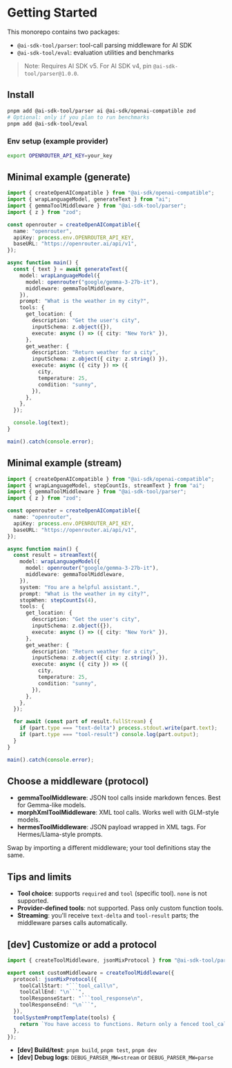# Getting Started

This monorepo contains two packages:

- `@ai-sdk-tool/parser`: tool-call parsing middleware for AI SDK
- `@ai-sdk-tool/eval`: evaluation utilities and benchmarks

> Note: Requires AI SDK v5. For AI SDK v4, pin `@ai-sdk-tool/parser@1.0.0`.

## Install

```bash
pnpm add @ai-sdk-tool/parser ai @ai-sdk/openai-compatible zod
# Optional: only if you plan to run benchmarks
pnpm add @ai-sdk-tool/eval
```

### Env setup (example provider)

```bash
export OPENROUTER_API_KEY=your_key
```

## Minimal example (generate)

```ts
import { createOpenAICompatible } from "@ai-sdk/openai-compatible";
import { wrapLanguageModel, generateText } from "ai";
import { gemmaToolMiddleware } from "@ai-sdk-tool/parser";
import { z } from "zod";

const openrouter = createOpenAICompatible({
  name: "openrouter",
  apiKey: process.env.OPENROUTER_API_KEY,
  baseURL: "https://openrouter.ai/api/v1",
});

async function main() {
  const { text } = await generateText({
    model: wrapLanguageModel({
      model: openrouter("google/gemma-3-27b-it"),
      middleware: gemmaToolMiddleware,
    }),
    prompt: "What is the weather in my city?",
    tools: {
      get_location: {
        description: "Get the user's city",
        inputSchema: z.object({}),
        execute: async () => ({ city: "New York" }),
      },
      get_weather: {
        description: "Return weather for a city",
        inputSchema: z.object({ city: z.string() }),
        execute: async ({ city }) => ({
          city,
          temperature: 25,
          condition: "sunny",
        }),
      },
    },
  });

  console.log(text);
}

main().catch(console.error);
```

## Minimal example (stream)

```ts
import { createOpenAICompatible } from "@ai-sdk/openai-compatible";
import { wrapLanguageModel, stepCountIs, streamText } from "ai";
import { gemmaToolMiddleware } from "@ai-sdk-tool/parser";
import { z } from "zod";

const openrouter = createOpenAICompatible({
  name: "openrouter",
  apiKey: process.env.OPENROUTER_API_KEY,
  baseURL: "https://openrouter.ai/api/v1",
});

async function main() {
  const result = streamText({
    model: wrapLanguageModel({
      model: openrouter("google/gemma-3-27b-it"),
      middleware: gemmaToolMiddleware,
    }),
    system: "You are a helpful assistant.",
    prompt: "What is the weather in my city?",
    stopWhen: stepCountIs(4),
    tools: {
      get_location: {
        description: "Get the user's city",
        inputSchema: z.object({}),
        execute: async () => ({ city: "New York" }),
      },
      get_weather: {
        description: "Return weather for a city",
        inputSchema: z.object({ city: z.string() }),
        execute: async ({ city }) => ({
          city,
          temperature: 25,
          condition: "sunny",
        }),
      },
    },
  });

  for await (const part of result.fullStream) {
    if (part.type === "text-delta") process.stdout.write(part.text);
    if (part.type === "tool-result") console.log(part.output);
  }
}

main().catch(console.error);
```

## Choose a middleware (protocol)

- **gemmaToolMiddleware**: JSON tool calls inside markdown fences. Best for Gemma-like models.
- **morphXmlToolMiddleware**: XML tool calls. Works well with GLM-style models.
- **hermesToolMiddleware**: JSON payload wrapped in XML tags. For Hermes/Llama-style prompts.

Swap by importing a different middleware; your tool definitions stay the same.

## Tips and limits

- **Tool choice**: supports `required` and `tool` (specific tool). `none` is not supported.
- **Provider-defined tools**: not supported. Pass only custom function tools.
- **Streaming**: you'll receive `text-delta` and `tool-result` parts; the middleware parses calls automatically.

## [dev] Customize or add a protocol

````ts
import { createToolMiddleware, jsonMixProtocol } from "@ai-sdk-tool/parser";

export const customMiddleware = createToolMiddleware({
  protocol: jsonMixProtocol({
    toolCallStart: "```tool_call\n",
    toolCallEnd: "\n```",
    toolResponseStart: "```tool_response\n",
    toolResponseEnd: "\n```",
  }),
  toolSystemPromptTemplate(tools) {
    return `You have access to functions. Return only a fenced tool_call block. ${tools}`;
  },
});
````

- **[dev] Build/test**: `pnpm build`, `pnpm test`, `pnpm dev`
- **[dev] Debug logs**: `DEBUG_PARSER_MW=stream` or `DEBUG_PARSER_MW=parse`
